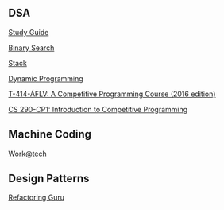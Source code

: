 ## DSA

[Study Guide](https://leetcode.com/discuss/study-guide?currentPage=1&orderBy=most_votes&query=)

[Binary Search](https://github.com/shrine2000/DSA/tree/main/Binary%20Search)

[Stack](https://github.com/shrine2000/DSA/tree/main/Stack)

[Dynamic Programming](https://github.com/shrine2000/DSA/tree/main/Dynamic%20Programming)

[T-414-ÁFLV: A Competitive Programming Course (2016 edition)](https://algo.is/t-414-aflv-competitive-programming-course-2016)

[CS 290-CP1: Introduction to Competitive Programming
](https://www.cs.purdue.edu/homes/ninghui/courses/CPi/cp1_2020_fall.html)

## Machine Coding

[Work@tech](https://workat.tech/)


## Design Patterns

[Refactoring Guru](https://refactoring.guru/design-patterns)
